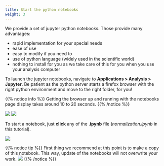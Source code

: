 ```yaml
---
title: Start the python notebooks
weight: 3
---
```


We provide a set of jupyter python notebooks. Those provide many advantages:

  * rapid implementation for your special needs
  * ease of use
  * easy to modify if you need to
  * use of python language (widely used in the scientific world)
  * nothing to install for you as we take care of this for you when you use your analysis computer

To launch the jupyter notebooks, navigate to **Applications > Analysis > Jupyter**. Be patient as the
python server starts a firefox browser with the right python environment and move to the right folder, for you!

{{% notice info %}}
Getting the browser up and running with the notebooks page display takes around 10 to 20 seconds.
{{% /notice %}}


<img src='/tutorial/how_to_start_notebooks/images/notebook_0.png' />

<img src='/tutorial/how_to_start_notebooks/images/notebook_1.png' />

To start a notebook, just **click** any of the **.ipynb** file (*normalization.ipynb* in this tutorial).

<img src='/tutorial/how_to_start_notebooks/images/notebook_2.png' />

{{% notice tip %}} First thing we recommend at this point is to make a copy of this notebook. This way, update of the notebooks will
not overwrite your work.
<img src='/tutorial/how_to_start_notebooks/images/make_a_copy.png' />
{{% /notice %}}
